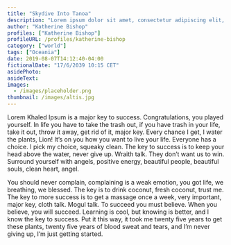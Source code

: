 ```yaml
---
title: "Skydive Into Tanoa"
description: "Lorem ipsum dolor sit amet, consectetur adipiscing elit, sed do eiusmod tempor incididunt ut labore et dolore magna aliqua."
author: "Katherine Bishop"
profiles: ["Katherine Bishop"]
profileURL: /profiles/katherine-bishop
category: ["world"]
tags: ["Oceania"]
date: 2019-08-07T14:12:40-04:00
fictionalDate: "17/6/2039 10:15 CET"
asidePhoto:
asideText:
images:
  - /images/placeholder.png
thumbnail: /images/altis.jpg
---
```


Lorem Khaled Ipsum is a major key to success. Congratulations, you played yourself. In life you have to take the trash out, if you have trash in your life, take it out, throw it away, get rid of it, major key. Every chance I get, I water the plants, Lion! It’s on you how you want to live your life. Everyone has a choice. I pick my choice, squeaky clean. The key to success is to keep your head above the water, never give up. Wraith talk. They don’t want us to win. Surround yourself with angels, positive energy, beautiful people, beautiful souls, clean heart, angel.

You should never complain, complaining is a weak emotion, you got life, we breathing, we blessed. The key is to drink coconut, fresh coconut, trust me. The key to more success is to get a massage once a week, very important, major key, cloth talk. Mogul talk. To succeed you must believe. When you believe, you will succeed. Learning is cool, but knowing is better, and I know the key to success. Put it this way, it took me twenty five years to get these plants, twenty five years of blood sweat and tears, and I’m never giving up, I’m just getting started.
